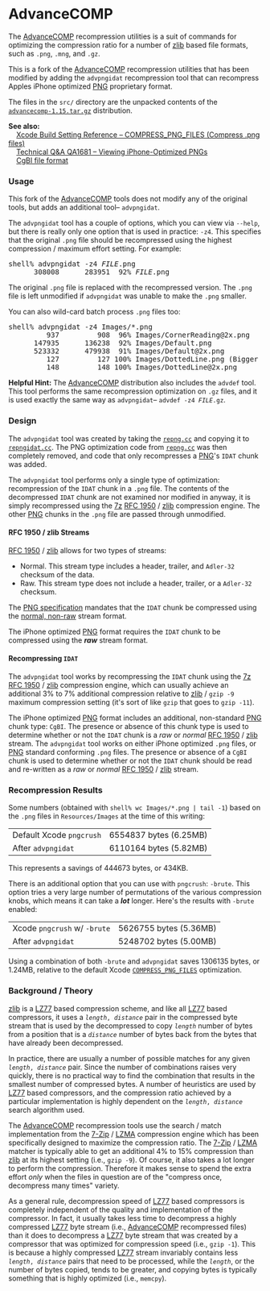 # AdvanceCOMP

The [AdvanceCOMP][] recompression utilities is a suit of commands for optimizing the compression ratio for a number of [zlib][] based file formats, such as `.png`, `.mng`, and `.gz`.  

This is a fork of the [AdvanceCOMP][] recompression utilities that has been modified by adding the `advpngidat` recompression tool that can recompress Apples iPhone optimized [PNG][] proprietary format.

The files in the `src/` directory are the unpacked contents of the [`advancecomp-1.15.tar.gz`](http://sourceforge.net/projects/advancemame/files/advancecomp/1.15/advancecomp-1.15.tar.gz) distribution.

**See also:**<br />
&nbsp;&nbsp;&nbsp;&nbsp;[Xcode Build Setting Reference &ndash; COMPRESS_PNG_FILES (Compress .png files)][COMPRESS_PNG_FILES]<br />
&nbsp;&nbsp;&nbsp;&nbsp;[Technical Q&A QA1681 &ndash; Viewing iPhone-Optimized PNGs](http://developer.apple.com/library/prerelease/ios/#qa/qa1681/_index.html)<br />
&nbsp;&nbsp;&nbsp;&nbsp;[CgBI file format](http://iphonedevwiki.net/index.php/CgBI_file_format)

### Usage

This fork of the [AdvanceCOMP][] tools does not modify any of the original tools, but adds an additional tool&ndash; `advpngidat`.

The `advpngidat` tool has a couple of options, which you can view via `--help`, but there is really only one option that is used in practice: `-z4`.  This specifies that the original `.png` file should be recompressed using the highest compression / maximum effort setting.  For example:

<pre>
shell% advpngidat -z4 <i>FILE</i>.png
      308008      283951  92% <i>FILE</i>.png
</pre>
      
The original `.png` file is replaced with the recompressed version.  The `.png` file is left unmodified if `advpngidat` was unable to make the `.png` smaller.

You can also wild-card batch process `.png` files too:

<pre>
shell% advpngidat -z4 Images/*.png
         937         908  96% Images/CornerReading@2x.png
      147935      136238  92% Images/Default.png
      523332      479938  91% Images/Default@2x.png
         127         127 100% Images/DottedLine.png (Bigger 133)
         148         148 100% Images/DottedLine@2x.png
</pre>

**Helpful Hint:** The [AdvanceCOMP][] distribution also includes the `advdef` tool.  This tool performs the same recompression optimization on `.gz` files, and it is used exactly the same way as `advpngidat`&ndash; <code>advdef -z4 <i>FILE</i>.gz</code>.

### Design

The `advpngidat` tool was created by taking the [`repng.cc`][repng.cc] and copying it to [`repngidat.cc`][repngidat.cc].  The PNG optimization code from [`repng.cc`][repng.cc] was then completely removed, and code that only recompresses a [PNG][]'s `IDAT` chunk was added.

The `advpngidat` tool performs only a single type of optimization: recompression of the `IDAT` chunk in a `.png` file.  The contents of the decompressed `IDAT` chunk are not examined nor modified in anyway, it is simply recompressed using the [7z][] [RFC 1950][] / [zlib][] compression engine. The other [PNG][] chunks in the `.png` file are passed through unmodified.

#### RFC 1950 / zlib Streams

[RFC 1950][] / [zlib][] allows for two types of streams:

* Normal.  This stream type includes a header, trailer, and `Adler-32` checksum of the data.
* Raw.  This stream type does not include a header, trailer, or a `Adler-32` checksum.

The [PNG specification][PNG] mandates that the `IDAT` chunk be compressed using the [normal, non-raw](http://www.w3.org/TR/PNG/#10Compression) stream format.

The iPhone optimized [PNG][] format requires the `IDAT` chunk to be compressed using the ***raw*** stream format.

#### Recompressing `IDAT`

The `advpngidat` tool works by recompressing the `IDAT` chunk using the [7z][] [RFC 1950][] / [zlib][] compression engine, which can usually achieve an additional 3% to 7% additional compression relative to [zlib][] / `gzip -9` maximum compression setting (it's sort of like `gzip` that goes to `gzip -11`).

The iPhone optimized [PNG][] format includes an additional, non-standard [PNG][] chunk type: `CgBI`.  The presence or absence of this chunk type is used to determine whether or not the `IDAT` chunk is a *raw* or *normal* [RFC 1950][] / [zlib][] stream.  The `advpngidat` tool works on either iPhone optimized `.png` files, or [PNG] standard conforming `.png` files.  The presence or absence of a `CgBI` chunk is used to determine whether or not the `IDAT` chunk should be read and re-written as a *raw* or *normal* [RFC 1950][] / [zlib][] stream.

### Recompression Results

Some numbers (obtained with `shell% wc Images/*.png | tail -1`) based on the `.png` files in `Resources/Images` at the time of this writing:

<table>
<tr><td align="left">Default Xcode <code>pngcrush</code></td><td align="left">6554837 bytes (6.25MB)</td></tr>
<tr><td align="left">After <code>advpngidat</code></td><td align="left">6110164 bytes (5.82MB)</td></tr>
</table>

This represents a savings of 444673 bytes, or 434KB.

There is an additional option that you can use with `pngcrush`: `-brute`.  This option tries a very large number of permutations of the various compression knobs, which means it can take a ***lot*** longer.  Here's the results with `-brute` enabled:

<table>
<tr><td align="left">Xcode <code>pngcrush</code> w/ <code>-brute</code></td><td align="left">5626755 bytes (5.36MB)</td></tr>
<tr><td align="left">After <code>advpngidat<code></td><td align="left">5248702 bytes (5.00MB)</td></tr>
</table>

Using a combination of both `-brute` and `advpngidat` saves 1306135 bytes, or 1.24MB, relative to the default Xcode [`COMPRESS_PNG_FILES`][COMPRESS_PNG_FILES] optimization.

### Background / Theory

[zlib][] is a [LZ77][] based compression scheme, and like all [LZ77][] based compressors, it uses a <code><em>length</em>, <em>distance</em></code> pair in the compressed byte stream that is used by the decompressed to copy <code><em>length</em></code> number of bytes from a position that is a <code><em>distance</em></code> number of bytes back from the bytes that have already been decompressed.

In practice, there are usually a number of possible matches for any given <code><em>length</em>, <em>distance</em></code> pair.  Since the number of combinations raises very quickly, there is no practical way to find the combination that results in the smallest number of compressed bytes.  A number of heuristics are used by [LZ77][] based compressors, and the compression ratio achieved by a particular implementation is highly dependent on the <code><em>length</em>, <em>distance</em></code> search algorithm used.

The [AdvanceCOMP][] recompression tools use the search / match implementation from the [7-Zip][] / [LZMA][] compression engine which has been specifically designed to maximize the compression ratio.  The [7-Zip][] / [LZMA][] matcher is typically able to get an additional 4% to 15% compression than [zlib][] at its highest setting (i.e., `gzip -9`).  Of course, it also takes a lot longer to perform the compression.  Therefore it makes sense to spend the extra effort *only* when the files in question are of the "compress once, decompress many times" variety.

As a general rule, decompression speed of [LZ77][] based compressors is completely independent of the quality and implementation of the compressor.  In fact, it usually takes less time to decompress a highly compressed [LZ77][] byte stream (i.e., [AdvanceCOMP] recompressed files) than it does to decompress a [LZ77][] byte stream that was created by a compressor that was optimized for compression speed (i.e., `gzip -1`).  This is because a highly compressed [LZ77][] stream invariably contains less <code><em>length</em>, <em>distance</em></code> pairs that need to be processed, while the <code><em>length</em></code>, or the number of bytes copied, tends to be greater, and copying bytes is typically something that is highly optimized (i.e., `memcpy`).

[AdvanceCOMP]: http://advancemame.sourceforge.net/comp-readme.html
[zlib]: http://www.zlib.net/
[LZ77]: http://en.wikipedia.org/wiki/LZ77
[LZMA]: http://en.wikipedia.org/wiki/Lzma
[7-Zip]: http://en.wikipedia.org/wiki/7-Zip
[repng.cc]: https://github.com/scribd/advancecomp/blob/master/src/repng.cc
[repngidat.cc]: https://github.com/scribd/advancecomp/blob/master/src/repngidat.cc
[RFC 1950]: http://www.ietf.org/rfc/rfc1950.txt
[PNG]: http://www.w3.org/TR/PNG/
[7z]: http://en.wikipedia.org/wiki/7z
[COMPRESS_PNG_FILES]: http://developer.apple.com/library/prerelease/ios/documentation/DeveloperTools/Reference/XcodeBuildSettingRef/1-Build_Setting_Reference/build_setting_ref.html#//apple_ref/doc/uid/TP40003931-CH3-SW6
